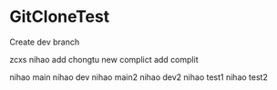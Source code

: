 # GitCloneTest
Create dev branch

zcxs nihao
add chongtu
new complict
add complit

nihao main
nihao dev
nihao main2
nihao dev2
nihao test1
nihao test2
